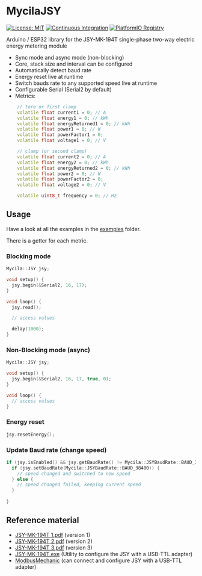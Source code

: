# MycilaJSY

[![License: MIT](https://img.shields.io/badge/License-MIT-yellow.svg)](https://opensource.org/licenses/MIT)
[![Continuous Integration](https://github.com/mathieucarbou/MycilaJSY/actions/workflows/ci.yml/badge.svg)](https://github.com/mathieucarbou/MycilaJSY/actions/workflows/ci.yml)
[![PlatformIO Registry](https://badges.registry.platformio.org/packages/mathieucarbou/library/MycilaJSY.svg)](https://registry.platformio.org/libraries/mathieucarbou/MycilaJSY)

Arduino / ESP32 library for the JSY-MK-194T single-phase two-way electric energy metering module

- Sync mode and async mode (non-blocking)
- Core, stack size and interval can be configured
- Automatically detect baud rate
- Energy reset live at runtime
- Switch bauds rate to any supported speed live at runtime
- Configurable Serial (Serial2 by default)
- Metrics:

```c++
    // tore or first clamp
    volatile float current1 = 0; // A
    volatile float energy1 = 0; // kWh
    volatile float energyReturned1 = 0; // kWh
    volatile float power1 = 0; // W
    volatile float powerFactor1 = 0;
    volatile float voltage1 = 0; // V

    // clamp (or second clamp)
    volatile float current2 = 0; // A
    volatile float energy2 = 0; // kWh
    volatile float energyReturned2 = 0; // kWh
    volatile float power2 = 0; // W
    volatile float powerFactor2 = 0;
    volatile float voltage2 = 0; // V

    volatile uint8_t frequency = 0; // Hz
```

## Usage

Have a look at all the examples in the [examples](examples) folder.

There is a getter for each metric.

### Blocking mode

```c++
Mycila::JSY jsy;

void setup() {
  jsy.begin(&Serial2, 16, 17);
}

void loop() {
  jsy.read();

  // access values

  delay(1000);
}
```

### Non-Blocking mode (async)

```c++
Mycila::JSY jsy;

void setup() {
  jsy.begin(&Serial2, 16, 17, true, 0);
}

void loop() {
  // access values
}
```

### Energy reset

```c++
jsy.resetEnergy();
```

### Update Baud rate (change speed)

```c++
if (jsy.isEnabled() && jsy.getBaudRate() != Mycila::JSYBaudRate::BAUD_38400) {
  if (jsy.setBaudRate(Mycila::JSYBaudRate::BAUD_38400)) {
    // speed changed and switched to new speed
  } else {
    // speed changed failed, keeping current speed
  }
  
}
```

## Reference material

- [JSY-MK-194T 1.pdf](https://oss.carbou.me/MycilaJSY/JSY-MK-194T%201.pdf) (version 1)
- [JSY-MK-194T 2.pdf](https://oss.carbou.me/MycilaJSY/JSY-MK-194T%202.pdf) (version 2)
- [JSY-MK-194T 3.pdf](https://oss.carbou.me/MycilaJSY/JSY-MK-194T%203.pdf) (version 3)
- [JSY-MK-194T.exe](https://oss.carbou.me/MycilaJSY/JSY-MK-194T.exe) (Utility to configure the JSY with a USB-TTL adapter)
- [ModbusMechanic](https://github.com/SciFiDryer/ModbusMechanic) (can connect and configure JSY with a USB-TTL adapter)
